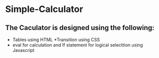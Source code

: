# Simple-Calculator
## The Caculator is designed using the following:

* Tables  using HTML
*Transition using  CSS 
* eval for calculation and If statement for logical selecttion using Javascript
